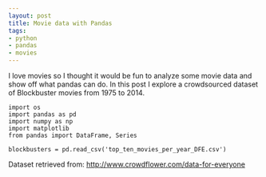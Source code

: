 ```yaml
---
layout: post
title: Movie data with Pandas
tags:
- python
- pandas
- movies
---
```


I love movies so I thought it would be fun to analyze some movie data and show off what pandas can do. In this post I explore a crowdsourced dataset of Blockbuster movies from 1975 to 2014.

<pre><code>import os
import pandas as pd
import numpy as np
import matplotlib
from pandas import DataFrame, Series

blockbusters = pd.read_csv('top_ten_movies_per_year_DFE.csv')</code></pre>


Dataset retrieved from: http://www.crowdflower.com/data-for-everyone